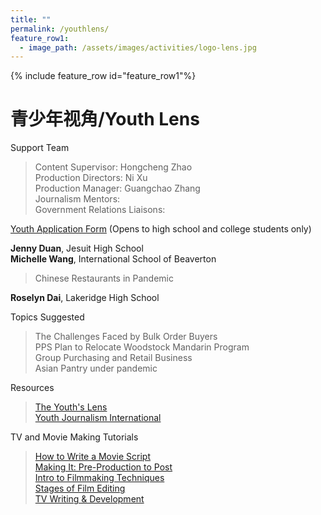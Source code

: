 ```yaml
---
title: ""
permalink: /youthlens/
feature_row1:
  - image_path: /assets/images/activities/logo-lens.jpg
---
```


{% include feature_row id="feature_row1"%}

# 青少年视角/Youth Lens

Support Team

> Content Supervisor: Hongcheng Zhao  
> Production Directors: Ni Xu  
> Production Manager: Guangchao Zhang  
> Journalism Mentors:  
> Government Relations Liaisons:  

[Youth Application Form](https://docs.google.com/forms/d/e/1FAIpQLScK3ahKKd_XjBtZNlOqSQhaRgjLDolodXpg9dIBx3lLu3mbWg/viewform?usp=sf_link) (Opens to high school and college students only)


**Jenny Duan**, Jesuit High School  
**Michelle Wang**, International School of Beaverton  

> Chinese Restaurants in Pandemic  

**Roselyn Dai**, Lakeridge High School

>

Topics Suggested

> The Challenges Faced by Bulk Order Buyers  
> PPS Plan to Relocate Woodstock Mandarin Program  
> Group Purchasing and Retail Business  
> Asian Pantry under pandemic   

Resources

> [The Youth's Lens](https://theyouthslens.com/videography/)  
> [Youth Journalism International](http://www.youthjournalism.org/)  

TV and Movie Making Tutorials

> [How to Write a Movie Script](https://www.studiobinder.com/blog/how-to-write-a-screenplay/)  
> [Making It: Pre-Production to Post](https://www.studiobinder.com/making-it-s1/)  
> [Intro to Filmmaking Techniques](https://www.studiobinder.com/filmmaking-techniques/)  
> [Stages of Film Editing](https://www.studiobinder.com/blog/what-is-a-rough-cut-in-film/)  
> [TV Writing & Development](https://www.studiobinder.com/tv-writing/)  
